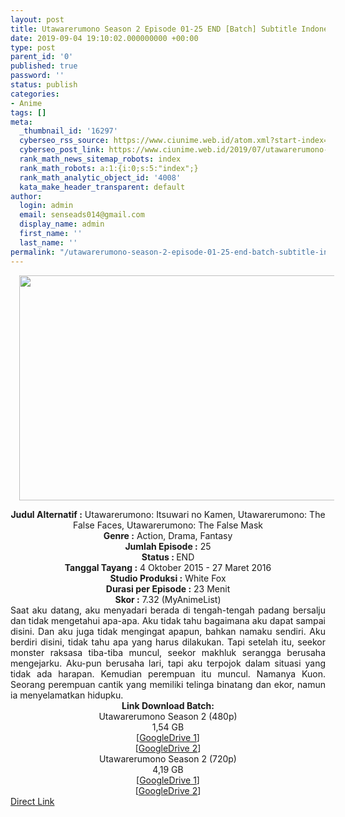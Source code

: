 ```yaml
---
layout: post
title: Utawarerumono Season 2 Episode 01-25 END [Batch] Subtitle Indonesia
date: 2019-09-04 19:10:02.000000000 +00:00
type: post
parent_id: '0'
published: true
password: ''
status: publish
categories:
- Anime
tags: []
meta:
  _thumbnail_id: '16297'
  cyberseo_rss_source: https://www.ciunime.web.id/atom.xml?start-index=3601&max-results=150
  cyberseo_post_link: https://www.ciunime.web.id/2019/07/utawarerumono-season-2-episode-01-25.html
  rank_math_news_sitemap_robots: index
  rank_math_robots: a:1:{i:0;s:5:"index";}
  rank_math_analytic_object_id: '4008'
  kata_make_header_transparent: default
author:
  login: admin
  email: senseads014@gmail.com
  display_name: admin
  first_name: ''
  last_name: ''
permalink: "/utawarerumono-season-2-episode-01-25-end-batch-subtitle-indonesia/"
---
```

<div class="separator" style="clear: both; text-align: center;"><a href="https://1.bp.blogspot.com/-u7lNWDKyb-0/XTbtKN7SmAI/AAAAAAAAcdI/C-2r3O_JwuAW739pbUexp8vCAsrcJdCjACLcBGAs/s1600/Utawarerumono%2BSeason%2B2.jpg" imageanchor="1" style="margin-left: 1em; margin-right: 1em;"><img border="0" data-original-height="720" data-original-width="1280" height="360" src="{{ site.baseurl }}/assets/2019/09/Utawarerumono%2BSeason%2B2.jpg" width="640" /></a></div>
<p>
<div style="text-align: center;"><b>Judul</b><b><b> Alternatif </b>:</b> Utawarerumono: Itsuwari no Kamen, Utawarerumono: The False Faces, Utawarerumono: The False Mask</div>
<div style="text-align: center;"><b><b>Genre :</b></b> Action, Drama, Fantasy</div>
<div style="text-align: center;"><b>Jumlah Episode :</b> 25<br /><b>Status :&nbsp;</b>END<br /><b>Tanggal Tayang :</b> 4 Oktober 2015 - 27 Maret 2016<br /><b>Studio Produksi :</b> White Fox<br /><b>Durasi per Episode :</b> 23 Menit</div>
<div style="text-align: center;"><b>Skor :</b> 7.32 (MyAnimeList)</div>
<div style="text-align: center;"></div>
<div style="text-align: justify;"><span class="isi">Saat aku datang, aku menyadari berada di tengah-tengah padang bersalju dan tidak mengetahui apa-apa. Aku tidak tahu bagaimana aku dapat sampai disini. Dan aku juga tidak mengingat apapun, bahkan namaku sendiri. Aku berdiri disini, tidak tahu apa yang harus dilakukan. Tapi setelah itu, seekor monster raksasa tiba-tiba muncul, seekor makhluk serangga berusaha mengejarku. Aku-pun berusaha lari, tapi aku terpojok dalam situasi yang tidak ada harapan. Kemudian perempuan itu muncul. Namanya Kuon. Seorang perempuan cantik yang memiliki telinga binatang dan ekor, namun ia menyelamatkan hidupku.</span></div>
<div style="text-align: justify;"></div>
<div style="text-align: justify;"></div>
<div style="text-align: center;"><b>Link Download Batch:</b></div>
<div style="text-align: center;">Utawarerumono Season 2 (480p)</div>
<div style="text-align: center;">
<div style="text-align: center;">
<div style="text-align: center;">1,54 GB</div>
<div style="text-align: center;">[<a href="https://drive.google.com/file/d/1ErLKUAHI13bcnNCPqZS9bkzMj1bgxGyX/view" target="_blank" rel="noopener">GoogleDrive 1</a>]<br />[<a href="https://drive.google.com/file/d/1vjQ78h0o7x0FUOKMG0Xbay81MNsy0age/view" target="_blank" rel="noopener">GoogleDrive 2</a>]
<div style="text-align: center;">Utawarerumono Season 2 (720p)</div>
<div style="text-align: center;">4,19 GB</div>
<div style="text-align: center;">[<a href="https://drive.google.com/file/d/1agjM0ju47677p0rNy8cfXxTF-KgzeHH9/view" target="_blank" rel="noopener">GoogleDrive 1</a>]<br />[<a href="https://drive.google.com/file/d/1U6iWYTA72E45rbFbhbEPV7_7ZRLKcC6x/view" target="_blank" rel="noopener">GoogleDrive 2</a>]</div>
</div>
</div>
</div>
<link rel="stylesheet" href="https://cdnjs.cloudflare.com/ajax/libs/font-awesome/4.7.0/css/font-awesome.min.css" />
<div class="divbtn"> <a href="https://handymansurrender.com/fihup8buzv?key=94550f7ce39444073321dde3b8782f97" class="btn"><i class="fa fa-download"></i> Direct Link</a> </div>
